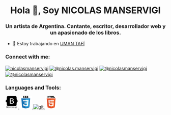 <h1 align="center">Hola 👋, Soy NICOLAS MANSERVIGI</h1>
<h3 align="center">Un artista de Argentina. Cantante, escritor, desarrollador web y un apasionado de los libros.</h3>

- 🔭 Estoy trabajando en [UMAN TAFÍ](https://nicomanser.github.io/umantafiweb/)

<h3 align="left">Connect with me:</h3>
<p align="left">
<a href="https://fb.com/nicolasmanservigi" target="blank"><img align="center" src="https://raw.githubusercontent.com/rahuldkjain/github-profile-readme-generator/master/src/images/icons/Social/facebook.svg" alt="nicolasmanservigi" height="30" width="40" /></a>
<a href="https://instagram.com/@nicolas.manservigi" target="blank"><img align="center" src="https://raw.githubusercontent.com/rahuldkjain/github-profile-readme-generator/master/src/images/icons/Social/instagram.svg" alt="@nicolas.manservigi" height="30" width="40" /></a>
<a href="https://medium.com/@nicolasmanservigi" target="blank"><img align="center" src="https://raw.githubusercontent.com/rahuldkjain/github-profile-readme-generator/master/src/images/icons/Social/medium.svg" alt="@nicolasmanservigi" height="30" width="40" /></a>
<a href="https://www.youtube.com/c/@nicolasmanservigi" target="blank"><img align="center" src="https://raw.githubusercontent.com/rahuldkjain/github-profile-readme-generator/master/src/images/icons/Social/youtube.svg" alt="@nicolasmanservigi" height="30" width="40" /></a>
</p>

<h3 align="left">Languages and Tools:</h3>
<p align="left"> <a href="https://getbootstrap.com" target="_blank" rel="noreferrer"> <img src="https://raw.githubusercontent.com/devicons/devicon/master/icons/bootstrap/bootstrap-plain-wordmark.svg" alt="bootstrap" width="40" height="40"/> </a> <a href="https://www.w3schools.com/css/" target="_blank" rel="noreferrer"> <img src="https://raw.githubusercontent.com/devicons/devicon/master/icons/css3/css3-original-wordmark.svg" alt="css3" width="40" height="40"/> </a> <a href="https://git-scm.com/" target="_blank" rel="noreferrer"> <img src="https://www.vectorlogo.zone/logos/git-scm/git-scm-icon.svg" alt="git" width="40" height="40"/> </a> <a href="https://www.w3.org/html/" target="_blank" rel="noreferrer"> <img src="https://raw.githubusercontent.com/devicons/devicon/master/icons/html5/html5-original-wordmark.svg" alt="html5" width="40" height="40"/> </a> </p>